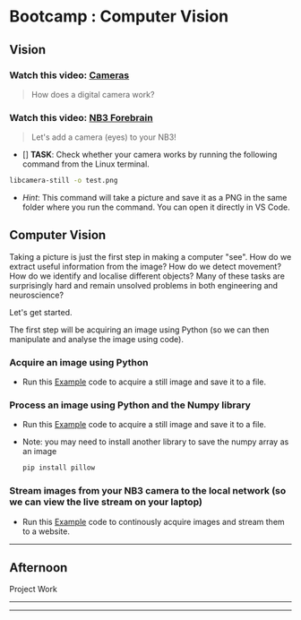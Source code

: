 # Bootcamp : Computer Vision

## Vision

### Watch this video: [Cameras](https://vimeo.com/??????)
> How does a digital camera work?

### Watch this video: [NB3 Forebrain](https://vimeo.com/628545232)
> Let's add a camera (eyes) to your NB3!

- [] **TASK**: Check whether your camera works by running the following command from the Linux terminal.
```bash
libcamera-still -o test.png
```
- *Hint*: This command will take a picture and save it as a PNG in the same folder where you run the command. You can open it directly in VS Code.


## Computer Vision

Taking a picture is just the first step in making a computer "see". How do we extract useful information from the image? How do we detect movement? How do we identify and localise different objects? Many of these tasks are surprisingly hard and remain unsolved problems in both engineering and neuroscience?

Let's get started.

The first step will be acquiring an image using Python (so we can then manipulate and analyse the image using code).

### Acquire an image using Python

- Run this [Example](resources/python/camera/capture_save.py) code to acquire a still image and save it to a file.

### Process an image using Python and the Numpy library

- Run this [Example](resources/python/camera/capture_process_save.py) code to acquire a still image and save it to a file.
- Note: you may need to install another library to save the numpy array as an image

  ```bash
  pip install pillow
  ```

### Stream images from your NB3 camera to the local network (so we can view the live stream on your laptop)

- Run this [Example](resources/python/camera/capture_stream.py) code to continously acquire images and stream them to a website.

----

## Afternoon

Project Work

----



  ----